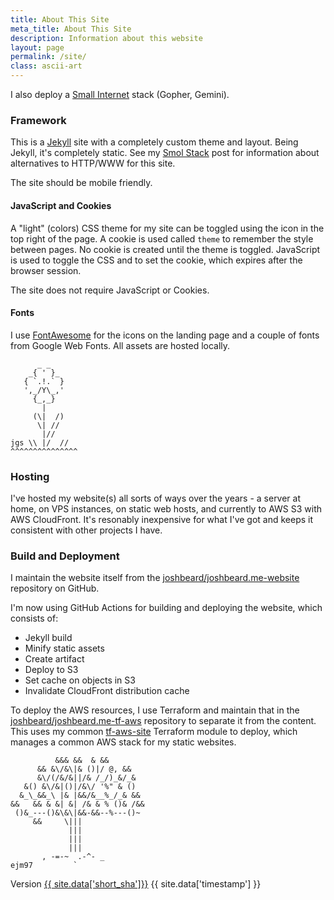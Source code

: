 ```yaml
---
title: About This Site
meta_title: About This Site
description: Information about this website
layout: page
permalink: /site/
class: ascii-art
---
```

I also deploy a [Small Internet](small.html) stack (Gopher, Gemini).

### Framework

This is a [Jekyll](https://jekyllrb.com/) site with a completely custom theme
and layout. Being Jekyll, it's completely static. See my [Smol Stack](/posts/2022/03/28/smol-stack.html)
post for information about alternatives to HTTP/WWW for this site.

The site should be mobile friendly.

#### JavaScript and Cookies

A "light" (colors) CSS theme for my site can be toggled using
the icon in the top right of the page. A cookie is used called `theme` to
remember the style between pages. No cookie is created until the theme is
toggled. JavaScript is used to toggle the CSS and to set the cookie, which
expires after the browser session.

The site does not require JavaScript or Cookies.

#### Fonts

I use [FontAwesome](https://fontawesome.com/) for the icons on the landing page
and a couple of fonts from Google Web Fonts. All assets are hosted locally.

```ascii-art
      _ _
    _{ ' }_
   { `.!.` }
   ',_/Y\_,'
     {_,_}
       |
     (\|  /)
      \| //
       |//
jgs \\ |/  //
^^^^^^^^^^^^^^^
```

### Hosting

I've hosted my website(s) all sorts of ways over the years - a server at home,
on VPS instances, on static web hosts, and currently to AWS S3 with AWS
CloudFront. It's resonably inexpensive for what I've got and keeps it consistent
with other projects I have.

### Build and Deployment

I maintain the website itself from the [joshbeard/joshbeard.me-website](https://github.com/joshbeard/joshbeard.me-website)
repository on GitHub.

I'm now using GitHub Actions for building and deploying the website, which consists of:

* Jekyll build
* Minify static assets
* Create artifact
* Deploy to S3
* Set cache on objects in S3
* Invalidate CloudFront distribution cache

To deploy the AWS resources, I use Terraform and maintain that in the
[joshbeard/joshbeard.me-tf-aws](https://github.com/joshbeard/joshbeard.me-tf-aws)
repository to separate it from the content. This uses my common [tf-aws-site](https://github.com/joshbeard/tf-aws-site)
Terraform module to deploy, which manages a common AWS stack for my static websites.

```ascii-art
          &&& &&  & &&
      && &\/&\|& ()|/ @, &&
      &\/(/&/&||/& /_/)_&/_&
   &() &\/&|()|/&\/ '%" & ()
  &_\_&&_\ |& |&&/&__%_/_& &&
&&   && & &| &| /& & % ()& /&&
 ()&_---()&\&\|&&-&&--%---()~
     &&     \|||
             |||
             |||
             |||
       , -=-~  .-^- _
ejm97         `
```

<div class="site_version">
Version <a href="https://github.com/joshbeard/joshbeard.me-website/commit/{{ site.data['sha']}}" class="version_sha">{{ site.data['short_sha']}}</a>
<span class="version_timestamp">{{ site.data['timestamp'] }}</span>
</div>
